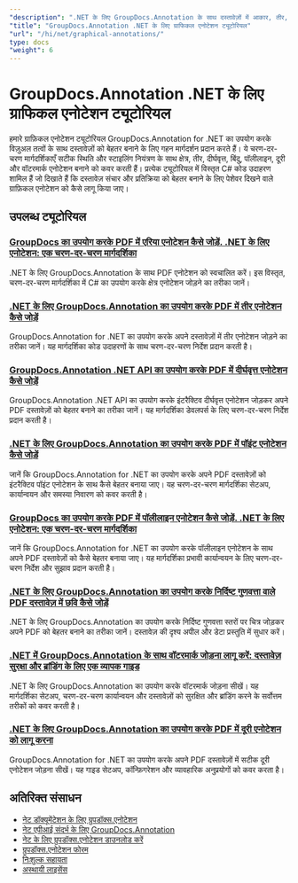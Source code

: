 ```yaml
---
"description": ".NET के लिए GroupDocs.Annotation के साथ दस्तावेज़ों में आकार, तीर, चित्र और ग्राफ़िकल तत्व जोड़ने के लिए पूर्ण ट्यूटोरियल।"
"title": "GroupDocs.Annotation .NET के लिए ग्राफिकल एनोटेशन ट्यूटोरियल"
"url": "/hi/net/graphical-annotations/"
type: docs
"weight": 6
---
```


# GroupDocs.Annotation .NET के लिए ग्राफिकल एनोटेशन ट्यूटोरियल

हमारे ग्राफ़िकल एनोटेशन ट्यूटोरियल GroupDocs.Annotation for .NET का उपयोग करके विज़ुअल तत्वों के साथ दस्तावेज़ों को बेहतर बनाने के लिए गहन मार्गदर्शन प्रदान करते हैं। ये चरण-दर-चरण मार्गदर्शिकाएँ सटीक स्थिति और स्टाइलिंग नियंत्रण के साथ क्षेत्र, तीर, दीर्घवृत्त, बिंदु, पॉलीलाइन, दूरी और वॉटरमार्क एनोटेशन बनाने को कवर करती हैं। प्रत्येक ट्यूटोरियल में विस्तृत C# कोड उदाहरण शामिल हैं जो दिखाते हैं कि दस्तावेज़ संचार और प्रतिक्रिया को बेहतर बनाने के लिए पेशेवर दिखने वाले ग्राफ़िकल एनोटेशन को कैसे लागू किया जाए।

## उपलब्ध ट्यूटोरियल

### [GroupDocs का उपयोग करके PDF में एरिया एनोटेशन कैसे जोड़ें. .NET के लिए एनोटेशन: एक चरण-दर-चरण मार्गदर्शिका](./groupdocs-annotation-net-area-pdf/)
.NET के लिए GroupDocs.Annotation के साथ PDF एनोटेशन को स्वचालित करें। इस विस्तृत, चरण-दर-चरण मार्गदर्शिका में C# का उपयोग करके क्षेत्र एनोटेशन जोड़ने का तरीका जानें।

### [.NET के लिए GroupDocs.Annotation का उपयोग करके PDF में तीर एनोटेशन कैसे जोड़ें](./add-arrow-annotations-groupdocs-annotation-dotnet/)
GroupDocs.Annotation for .NET का उपयोग करके अपने दस्तावेज़ों में तीर एनोटेशन जोड़ने का तरीका जानें। यह मार्गदर्शिका कोड उदाहरणों के साथ चरण-दर-चरण निर्देश प्रदान करती है।

### [GroupDocs.Annotation .NET API का उपयोग करके PDF में दीर्घवृत्त एनोटेशन कैसे जोड़ें](./add-ellipse-annotation-groupdocs-annotation-dotnet/)
GroupDocs.Annotation .NET API का उपयोग करके इंटरैक्टिव दीर्घवृत्त एनोटेशन जोड़कर अपने PDF दस्तावेज़ों को बेहतर बनाने का तरीका जानें। यह मार्गदर्शिका डेवलपर्स के लिए चरण-दर-चरण निर्देश प्रदान करती है।

### [.NET के लिए GroupDocs.Annotation का उपयोग करके PDF में पॉइंट एनोटेशन कैसे जोड़ें](./groupdocs-annotation-net-point-annotations-pdf/)
जानें कि GroupDocs.Annotation for .NET का उपयोग करके अपने PDF दस्तावेज़ों को इंटरैक्टिव पॉइंट एनोटेशन के साथ कैसे बेहतर बनाया जाए। यह चरण-दर-चरण मार्गदर्शिका सेटअप, कार्यान्वयन और समस्या निवारण को कवर करती है।

### [GroupDocs का उपयोग करके PDF में पॉलीलाइन एनोटेशन कैसे जोड़ें. .NET के लिए एनोटेशन: एक चरण-दर-चरण मार्गदर्शिका](./polyline-annotation-groupdocs-net-guide/)
जानें कि GroupDocs.Annotation for .NET का उपयोग करके पॉलीलाइन एनोटेशन के साथ अपने PDF दस्तावेज़ों को कैसे बेहतर बनाया जाए। यह मार्गदर्शिका प्रभावी कार्यान्वयन के लिए चरण-दर-चरण निर्देश और सुझाव प्रदान करती है।

### [.NET के लिए GroupDocs.Annotation का उपयोग करके निर्दिष्ट गुणवत्ता वाले PDF दस्तावेज़ में छवि कैसे जोड़ें](./add-image-pdf-quality-groupdocs-annotation-net/)
.NET के लिए GroupDocs.Annotation का उपयोग करके निर्दिष्ट गुणवत्ता स्तरों पर चित्र जोड़कर अपने PDF को बेहतर बनाने का तरीका जानें। दस्तावेज़ की दृश्य अपील और डेटा प्रस्तुति में सुधार करें।

### [.NET में GroupDocs.Annotation के साथ वॉटरमार्क जोड़ना लागू करें: दस्तावेज़ सुरक्षा और ब्रांडिंग के लिए एक व्यापक गाइड](./add-watermark-groupdocs-annotation-net-guide/)
.NET के लिए GroupDocs.Annotation का उपयोग करके वॉटरमार्क जोड़ना सीखें। यह मार्गदर्शिका सेटअप, चरण-दर-चरण कार्यान्वयन और दस्तावेज़ों को सुरक्षित और ब्रांडिंग करने के सर्वोत्तम तरीकों को कवर करती है।

### [.NET के लिए GroupDocs.Annotation का उपयोग करके PDF में दूरी एनोटेशन को लागू करना](./implement-distance-annotations-pdfs-groupdocs-dotnet/)
GroupDocs.Annotation for .NET का उपयोग करके अपने PDF दस्तावेज़ों में सटीक दूरी एनोटेशन जोड़ना सीखें। यह गाइड सेटअप, कॉन्फ़िगरेशन और व्यावहारिक अनुप्रयोगों को कवर करता है।

## अतिरिक्त संसाधन

- [नेट डॉक्यूमेंटेशन के लिए ग्रुपडॉक्स.एनोटेशन](https://docs.groupdocs.com/annotation/net/)
- [नेट एपीआई संदर्भ के लिए GroupDocs.Annotation](https://reference.groupdocs.com/annotation/net/)
- [नेट के लिए ग्रुपडॉक्स.एनोटेशन डाउनलोड करें](https://releases.groupdocs.com/annotation/net/)
- [ग्रुपडॉक्स.एनोटेशन फोरम](https://forum.groupdocs.com/c/annotation)
- [निःशुल्क सहायता](https://forum.groupdocs.com/)
- [अस्थायी लाइसेंस](https://purchase.groupdocs.com/temporary-license/)